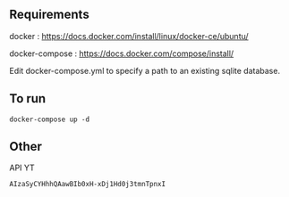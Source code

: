 ## Requirements

docker : https://docs.docker.com/install/linux/docker-ce/ubuntu/

docker-compose : https://docs.docker.com/compose/install/

Edit docker-compose.yml to specify a path to an existing sqlite database.

## To run

`docker-compose up -d`

## Other

API YT

`AIzaSyCYHhhQAawBIb0xH-xDj1Hd0j3tmnTpnxI`
